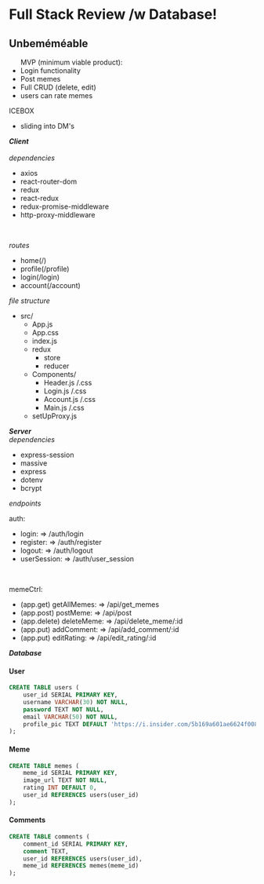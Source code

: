 # **Full Stack Review** /w Database!


## Unbeméméable

<ul>
MVP (minimum viable product): 
<li>Login functionality</li>
<li>Post memes</li>
<li>Full CRUD (delete, edit)</li>
<li>users can rate memes</li>
</ul>

ICEBOX
- sliding into DM's


***Client***
<br/><br/>
*dependencies*
- axios
- react-router-dom
- redux
- react-redux
- redux-promise-middleware
- http-proxy-middleware
<br/>

*routes*
- home(/)
- profile(/profile)
- login(/login)
- account(/account)

*file structure*
- src/
    - App.js
    - App.css
    - index.js
    - redux
        - store
        - reducer 
    - Components/
        - Header.js /.css
        - Login.js /.css
        - Account.js /.css
        - Main.js /.css
    - setUpProxy.js

***Server*** 
<br/>
*dependencies*
- express-session
- massive 
- express
- dotenv
- bcrypt

*endpoints*
<br/>

auth:
- login: => /auth/login
- register: => /auth/register
- logout: => /auth/logout
- userSession: => /auth/user_session
<br/>

memeCtrl:
- (app.get) getAllMemes: => /api/get_memes
- (app.post) postMeme: => /api/post
- (app.delete) deleteMeme: => /api/delete_meme/:id
- (app.put) addComment: => /api/add_comment/:id
- (app.put) editRating: => /api/edit_rating/:id

***Database***

#### User
```sql
CREATE TABLE users (
    user_id SERIAL PRIMARY KEY,
    username VARCHAR(30) NOT NULL,
    password TEXT NOT NULL,
    email VARCHAR(50) NOT NULL,
    profile_pic TEXT DEFAULT 'https://i.insider.com/5b169a601ae6624f008b48dd?width=1100&format=jpeg&auto=webp'
);
```

#### Meme
```sql
CREATE TABLE memes (
    meme_id SERIAL PRIMARY KEY,
    image_url TEXT NOT NULL,
    rating INT DEFAULT 0,
    user_id REFERENCES users(user_id)
);
```

#### Comments

```sql
CREATE TABLE comments (
    comment_id SERIAL PRIMARY KEY,
    comment TEXT,
    user_id REFERENCES users(user_id),
    meme_id REFERENCES memes(meme_id)
);
```